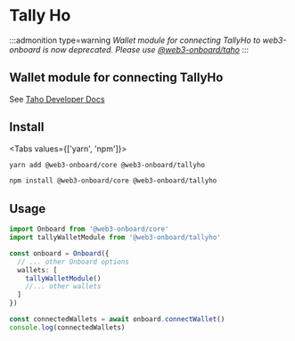
# Tally Ho

:::admonition type=warning
_Wallet module for connecting TallyHo to web3-onboard is now deprecated. Please use [@web3-onboard/taho](./taho.md)_
:::

## Wallet module for connecting TallyHo
See [Taho Developer Docs](https://docs.tally.cash/tally/developers/integrating-dapps)


## Install

<Tabs values={['yarn', 'npm']}>
<TabPanel value="yarn">

```sh copy
yarn add @web3-onboard/core @web3-onboard/tallyho
```

  </TabPanel>
  <TabPanel value="npm">

```sh copy
npm install @web3-onboard/core @web3-onboard/tallyho
```

  </TabPanel>
</Tabs>


## Usage

```typescript
import Onboard from '@web3-onboard/core'
import tallyWalletModule from '@web3-onboard/tallyho'

const onboard = Onboard({
  // ... other Onboard options
  wallets: [
    tallyWalletModule()
    //... other wallets
  ]
})

const connectedWallets = await onboard.connectWallet()
console.log(connectedWallets)
```
